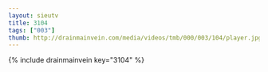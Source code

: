 ```yaml
--- 
layout: sieutv
title: 3104
tags: ["003"]
thumb: http://drainmainvein.com/media/videos/tmb/000/003/104/player.jpg
---
```

{% include drainmainvein key="3104" %} 
